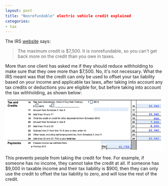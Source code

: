 ```yaml
---
layout: post
title: "Nonrefundable" electric vehicle credit explained
categories:
- tax
---
```


The IRS
[website](https://www.irs.gov/credits-deductions/credits-for-new-electric-vehicles-purchased-in-2022-or-before)
says:

> The maximum credit is $7,500. It is nonrefundable, so you can't
get back more on the credit than you owe in taxes.

More than one client has asked me if they should reduce withholding
to make sure that they owe more than $7,500. No, it's not necessary.
What the IRS meant was that the credit can only be used to offset
your tax liability based on your income and applicable tax laws,
after taking into account any tax credits or deductions you are
eligible for, but before taking into account the tax withholding,
as shown below:

<img src="/assets/images/20230208-ev-credit.png"/>

This prevents people from taking the credit for free. For example,
if someone has no income, they cannot take the credit at all. If
someone has $9,000 in taxable income and their tax liability is
$900, then they can only use the credit to offset the tax liability
to zero, and will lose the rest of the credit.
